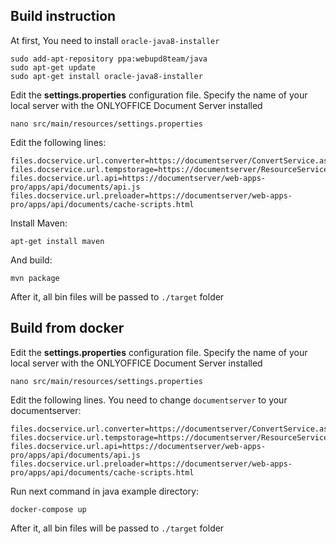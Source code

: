 ## Build instruction

At first, You need to install `oracle-java8-installer`

```
sudo add-apt-repository ppa:webupd8team/java
sudo apt-get update
sudo apt-get install oracle-java8-installer
```

Edit the **settings.properties** configuration file. Specify the name of your local server with the ONLYOFFICE Document Server installed

```
nano src/main/resources/settings.properties
```

Edit the following lines:

```
files.docservice.url.converter=https://documentserver/ConvertService.ashx
files.docservice.url.tempstorage=https://documentserver/ResourceService.ashx
files.docservice.url.api=https://documentserver/web-apps-pro/apps/api/documents/api.js
files.docservice.url.preloader=https://documentserver/web-apps-pro/apps/api/documents/cache-scripts.html
```

Install Maven:

```
apt-get install maven
```

And build:

```
mvn package
```

After it, all bin files will be passed to `./target` folder

## Build from docker
Edit the **settings.properties** configuration file. Specify the name of your local server with the ONLYOFFICE Document Server installed

```
nano src/main/resources/settings.properties
```

Edit the following lines. You need to change `documentserver` to your documentserver:

```
files.docservice.url.converter=https://documentserver/ConvertService.ashx
files.docservice.url.tempstorage=https://documentserver/ResourceService.ashx
files.docservice.url.api=https://documentserver/web-apps-pro/apps/api/documents/api.js
files.docservice.url.preloader=https://documentserver/web-apps-pro/apps/api/documents/cache-scripts.html
```

Run next command in java example directory:
```
docker-compose up
```
After it, all bin files will be passed to `./target` folder
